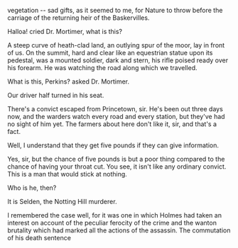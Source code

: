 vegetation -- sad gifts, as it seemed to me, for Nature to throw before
the carriage of the returning heir of the Baskervilles.

Halloa! cried Dr. Mortimer, what is this?

A steep curve of heath-clad land, an outlying spur of the moor, lay in
front of us. On the summit, hard and clear like an equestrian statue
upon its pedestal, was a mounted soldier, dark and stern, his rifle
poised ready over his forearm. He was watching the road along which we
travelled.

What is this, Perkins? asked Dr. Mortimer.

Our driver half turned in his seat.

There's a convict escaped from Princetown, sir. He's been out three
days now, and the warders watch every road and every station, but
they've had no sight of him yet. The farmers about here don't like it,
sir, and that's a fact.

Well, I understand that they get five pounds if they can give
information.

Yes, sir, but the chance of five pounds is but a poor thing compared
to the chance of having your throat cut. You see, it isn't like any
ordinary convict. This is a man that would stick at nothing.

Who is he, then?

It is Selden, the Notting Hill murderer.

I remembered the case well, for it was one in which Holmes had taken an
interest on account of the peculiar ferocity of the crime and the wanton
brutality which had marked all the actions of the assassin. The
commutation of his death sentence
